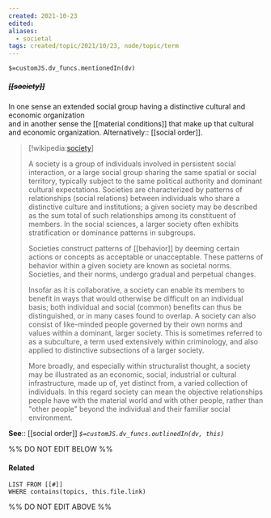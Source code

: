 ```yaml
---
created: 2021-10-23
edited: 
aliases:
  - societal
tags: created/topic/2021/10/23, node/topic/term
---
```

`$=customJS.dv_funcs.mentionedIn(dv)`

##### <s class="topic-title">[[society]]</s>

In one sense 
an extended social group having a distinctive cultural and economic organization  
and in another sense
the [[material conditions]] that make up that cultural and economic organization.
Alternatively:: [[social order]].

> [!wikipedia:[society](https://en.wikipedia.org/wiki/Society)]
> 
> A society is a group of individuals involved in persistent social interaction, or a large social group sharing the same spatial or social territory, typically subject to the same political authority and dominant cultural expectations. Societies are characterized by patterns of relationships (social relations) between individuals who share a distinctive culture and institutions; a given society may be described as the sum total of such relationships among its constituent of members. In the social sciences, a larger society often exhibits stratification or dominance patterns in subgroups.
> 
> Societies construct patterns of [[behavior]] by deeming certain actions or concepts as acceptable or unacceptable. These patterns of behavior within a given society are known as societal norms. Societies, and their norms, undergo gradual and perpetual changes.
> 
> Insofar as it is collaborative, a society can enable its members to benefit in ways that would otherwise be difficult on an individual basis; both individual and social (common) benefits can thus be distinguished, or in many cases found to overlap. A society can also consist of like-minded people governed by their own norms and values within a dominant, larger society. This is sometimes referred to as a subculture, a term used extensively within criminology, and also applied to distinctive subsections of a larger society.
> 
> More broadly, and especially within structuralist thought, a society may be illustrated as an economic, social, industrial or cultural infrastructure, made up of, yet distinct from, a varied collection of individuals. In this regard society can mean the objective relationships people have with the material world and with other people, rather than "other people" beyond the individual and their familiar social environment.
>

**See**:: [[social order]]
*`$=customJS.dv_funcs.outlinedIn(dv, this)`*

%% DO NOT EDIT BELOW %%

#### Related 

```dataview
LIST FROM [[#]]
WHERE contains(topics, this.file.link)
```
%% DO NOT EDIT ABOVE %%
